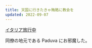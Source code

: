 ```yaml
---
title: 天国に行きたきゃ賄賂に教会を
updated: 2022-09-07
---
```


[イタリア旅行中](https://sotaro.io/travel/2022-09-07-paduva)

同僚の地元である Paduva にお邪魔した。

